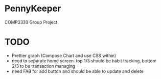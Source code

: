  # PennyKeeper
COMP3330 Group Project


# TODO
- Prettier graph (Compose Chart and use CSS within)
- need to separate home screen. top 1/3 should be habit tracking, bottom 2/3 to be transaction managing
- need FAB for add button and should be able to update and delete
